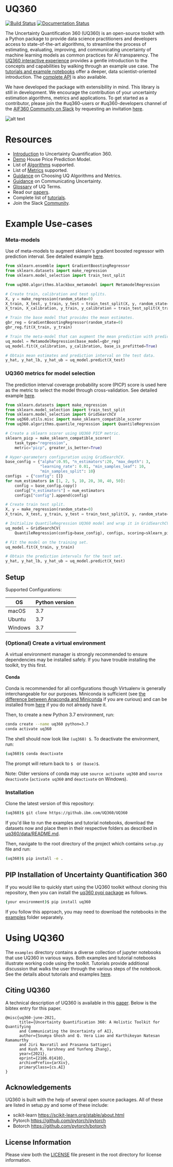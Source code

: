# UQ360

[![Build Status](https://travis-ci.com/IBM/UQ360.svg?branch=main)](https://travis-ci.com/github/IBM/UQ360)
[![Documentation Status](https://readthedocs.org/projects/uq360/badge/?version=latest)](https://uq360.readthedocs.io/en/latest/?badge=latest)

The Uncertainty Quantification 360 (UQ360) is an open-source toolkit with a Python package to provide data science 
practitioners and developers access to state-of-the-art algorithms, to streamline the process of estimating, evaluating,
improving, and communicating uncertainty of machine learning models as common practices for AI transparency.
The [UQ360 interactive experience](http://uq360.mybluemix.net/) provides a gentle introduction to the concepts and 
capabilities by walking through an example use case. The [tutorials and example notebooks](./examples) offer a deeper,
data scientist-oriented introduction. The [complete API](https://uq360.readthedocs.io/) is also available.

We have developed the package with extensibility in mind. This library is still in development. We encourage the 
contribution of your uncertainty estimation algorithms, metrics and applications. 
To get started as a contributor, please join the #uq360-users or #uq360-developers channel of 
the [AIF360 Community on Slack](https://aif360.slack.com) by requesting an 
invitation [here](https://join.slack.com/t/aif360/shared_invite/zt-5hfvuafo-X0~g6tgJQ~7tIAT~S294TQ).

![alt text](https://uq360.mybluemix.net/imgs/flowchart.png "UQ Pipeline")

# Resources

- [Introduction](https://uq360.mybluemix.net/overview) to Uncertainty Quantification 360.
- [Demo](https://uq360.mybluemix.net/demo/0) House Price Prediction Model.
- List of [Algorithms](https://uq360.readthedocs.io/en/latest/algorithms.html) supported.
- List of [Metrics](https://uq360.readthedocs.io/en/latest/metrics.html) supported.
- [Guidance](https://uq360.mybluemix.net/resources/guidance) on Choosing UQ Algorithms and Metrics.
- [Guidance](https://uq360.mybluemix.net/resources/communication) on Communicating Uncertainty.
- [Glossary](https://uq360.mybluemix.net/resources/glossary) of UQ Terms.
- Read our [papers](https://uq360.mybluemix.net/resources/papers).
- Complete list of [tutorials](https://github.com/IBM/UQ360/tree/main/examples).
- Join the Slack [Community](https://uq360.mybluemix.net/community).

# Example Use-cases

### Meta-models
Use of meta-models to augment sklearn's gradient boosted regressor with prediction interval. See detailed example 
[here](https://github.com/IBM/UQ360/blob/main/examples/blackbox_metamodel/demo_blackbox_metamodel_regression.ipynb).

```python
from sklearn.ensemble import GradientBoostingRegressor
from sklearn.datasets import make_regression
from sklearn.model_selection import train_test_split

from uq360.algorithms.blackbox_metamodel import MetamodelRegression

# Create train, calibration and test splits.
X, y = make_regression(random_state=0)
X_train, X_test, y_train, y_test = train_test_split(X, y, random_state=0)
X_train, X_calibration, y_train, y_calibration = train_test_split(X_train, y_train, random_state=0)

# Train the base model that provides the mean estimates.
gbr_reg = GradientBoostingRegressor(random_state=0)
gbr_reg.fit(X_train, y_train)

# Train the meta-model that can augment the mean prediction with prediction intervals.
uq_model = MetamodelRegression(base_model=gbr_reg)
uq_model.fit(X_calibration, y_calibration, base_is_prefitted=True)

# Obtain mean estimates and prediction interval on the test data.
y_hat, y_hat_lb, y_hat_ub = uq_model.predict(X_test)
```

### UQ360 metrics for model selection
The prediction interval coverage probability score (PICP) score is used here 
as the metric to select the model through cross-validation. See detailed example 
[here](https://github.com/IBM/UQ360/blob/main/examples/autoai/demo_autoai.ipynb).

```python
from sklearn.datasets import make_regression
from sklearn.model_selection import train_test_split
from sklearn.model_selection import GridSearchCV
from uq360.utils.misc import make_sklearn_compatible_scorer
from uq360.algorithms.quantile_regression import QuantileRegression

# Create a sklearn scorer using UQ360 PICP metric.
sklearn_picp = make_sklearn_compatible_scorer(
    task_type="regression",
    metric="picp", greater_is_better=True)

# Hyper-parameters configuration using GridSearchCV.
base_config = {"alpha":0.95, "n_estimators":20, "max_depth": 3, 
               "learning_rate": 0.01, "min_samples_leaf": 10,
               "min_samples_split": 10}
configs  = {"config": []}
for num_estimators in [1, 2, 5, 10, 20, 30, 40, 50]:
    config = base_config.copy()
    config["n_estimators"] = num_estimators
    configs["config"].append(config)

# Create train test split.
X, y = make_regression(random_state=0)
X_train, X_test, y_train, y_test = train_test_split(X, y, random_state=0)

# Initialize QuantileRegression UQ360 model and wrap it in GridSearchCV with PICP as the scoring function.
uq_model = GridSearchCV(
    QuantileRegression(config=base_config), configs, scoring=sklearn_picp)

# Fit the model on the training set.
uq_model.fit(X_train, y_train)

# Obtain the prediction intervals for the test set.
y_hat, y_hat_lb, y_hat_ub = uq_model.predict(X_test)
```

## Setup

Supported Configurations:

| OS      | Python version |
| ------- | -------------- |
| macOS   | 3.7  |
| Ubuntu  | 3.7  |
| Windows | 3.7  |


### (Optional) Create a virtual environment

A virtual environment manager is strongly recommended to ensure dependencies may be installed safely. If you have trouble installing the toolkit, try this first.

#### Conda

Conda is recommended for all configurations though Virtualenv is generally
interchangeable for our purposes. Miniconda is sufficient (see [the difference between Anaconda and
Miniconda](https://conda.io/docs/user-guide/install/download.html#anaconda-or-miniconda)
if you are curious) and can be installed from
[here](https://conda.io/miniconda.html) if you do not already have it.

Then, to create a new Python 3.7 environment, run:

```bash
conda create --name uq360 python=3.7
conda activate uq360
```

The shell should now look like `(uq360) $`. To deactivate the environment, run:

```bash
(uq360)$ conda deactivate
```

The prompt will return back to `$ ` or `(base)$`.

Note: Older versions of conda may use `source activate uq360` and `source
deactivate` (`activate uq360` and `deactivate` on Windows).


### Installation

Clone the latest version of this repository:

```bash
(uq360)$ git clone https://github.ibm.com/UQ360/UQ360
```

If you'd like to run the examples and tutorial notebooks, download the datasets now and place them in
their respective folders as described in
[uq360/data/README.md](uq360/data/README.md).

Then, navigate to the root directory of the project which contains `setup.py` file and run:

```bash
(uq360)$ pip install -e .
```

## PIP Installation of Uncertainty Quantification 360

If you would like to quickly start using the UQ360 toolkit without cloning this repository, then you can install the [uq360 pypi package](https://pypi.org/project/uq360/) as follows. 

```bash
(your environment)$ pip install uq360
```

If you follow this approach, you may need to download the notebooks in the [examples](./examples) folder separately.

# Using UQ360

The `examples` directory contains a diverse collection of jupyter notebooks that use UQ360 in various ways. Both examples and tutorial notebooks illustrate working code using the toolkit. Tutorials provide additional discussion that walks the user through the various steps of the notebook. See the details about tutorials and examples [here](examples/README.md).

## Citing UQ360

A technical description of UQ360 is available in this
[paper](https://arxiv.org/abs/2106.01410). Below is the bibtex entry for this
paper.

```
@misc{uq360-june-2021,
      title={Uncertainty Quantification 360: A Holistic Toolkit for Quantifying 
      and Communicating the Uncertainty of AI}, 
      author={Soumya Ghosh and Q. Vera Liao and Karthikeyan Natesan Ramamurthy 
      and Jiri Navratil and Prasanna Sattigeri 
      and Kush R. Varshney and Yunfeng Zhang},
      year={2021},
      eprint={2106.01410},
      archivePrefix={arXiv},
      primaryClass={cs.AI}
}
```

## Acknowledgements

UQ360 is built with the help of several open source packages. All of these are listed in setup.py and some of these include: 
* scikit-learn https://scikit-learn.org/stable/about.html
* Pytorch https://github.com/pytorch/pytorch
* Botorch https://github.com/pytorch/botorch

## License Information

Please view both the [LICENSE](./LICENSE) file present in the root directory for license information.
